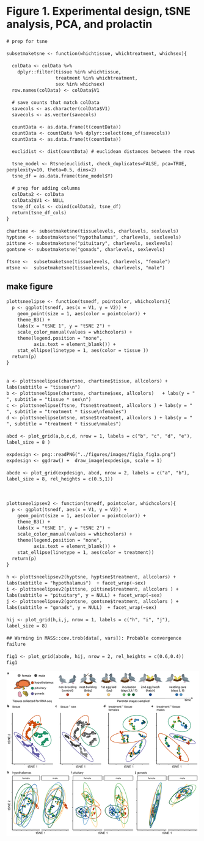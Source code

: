 Figure 1. Experimental design, tSNE analysis, PCA, and prolactin
================================================================

    # prep for tsne

    subsetmaketsne <- function(whichtissue, whichtreatment, whichsex){

      colData <- colData %>%
        dplyr::filter(tissue %in% whichtissue,
                      treatment %in% whichtreatment,
                      sex %in% whichsex) 
      row.names(colData) <- colData$V1

      # save counts that match colData
      savecols <- as.character(colData$V1) 
      savecols <- as.vector(savecols) 
      
      countData <- as.data.frame(t(countData))
      countData <- countData %>% dplyr::select(one_of(savecols)) 
      countData <- as.data.frame(t(countData))

      euclidist <- dist(countData) # euclidean distances between the rows

      tsne_model <- Rtsne(euclidist, check_duplicates=FALSE, pca=TRUE, perplexity=10, theta=0.5, dims=2)
      tsne_df = as.data.frame(tsne_model$Y) 

      # prep for adding columns
      colData2 <- colData 
      colData2$V1 <- NULL
      tsne_df_cols <- cbind(colData2, tsne_df)
      return(tsne_df_cols)
    }

    chartsne <- subsetmaketsne(tissuelevels, charlevels, sexlevels)
    hyptsne <- subsetmaketsne("hypothalamus", charlevels, sexlevels)
    pittsne <- subsetmaketsne("pituitary", charlevels, sexlevels)
    gontsne <- subsetmaketsne("gonads", charlevels, sexlevels)

    ftsne <-  subsetmaketsne(tissuelevels, charlevels, "female")
    mtsne <-  subsetmaketsne(tissuelevels, charlevels, "male")

make figure
-----------

    plottsneelipse <- function(tsnedf, pointcolor, whichcolors){
      p <- ggplot(tsnedf, aes(x = V1, y = V2)) +
        geom_point(size = 1, aes(color = pointcolor)) +
        theme_B3() +
        labs(x = "tSNE 1", y = "tSNE 2") +
        scale_color_manual(values = whichcolors) +
        theme(legend.position = "none",
              axis.text = element_blank()) +
        stat_ellipse(linetype = 1, aes(color = tissue )) 
      return(p)
    }


    a <- plottsneelipse(chartsne, chartsne$tissue, allcolors) + labs(subtitle = "tissue\n")    
    b <- plottsneelipse(chartsne, chartsne$sex, allcolors)   + labs(y = " ", subtitle = "tissue * sex\n")    
    c <- plottsneelipse(ftsne, ftsne$treatment, allcolors ) + labs(y = " ", subtitle = "treatment * tissue\nfemales")
    d <- plottsneelipse(mtsne, mtsne$treatment, allcolors ) + labs(y = " ", subtitle = "treatment * tissue\nmales") 

    abcd <- plot_grid(a,b,c,d, nrow = 1, labels = c("b", "c", "d", "e"), label_size = 8 )

    expdesign <- png::readPNG("../figures/images/fig1a_fig1a.png")
    expdesign <- ggdraw() +  draw_image(expdesign, scale = 1)

    abcde <- plot_grid(expdesign, abcd, nrow = 2, labels = c("a", "b"), label_size = 8, rel_heights = c(0.5,1))



    plottsneelipsev2 <- function(tsnedf, pointcolor, whichcolors){
      p <- ggplot(tsnedf, aes(x = V1, y = V2)) +
        geom_point(size = 1, aes(color = pointcolor)) +
        theme_B3() +
        labs(x = "tSNE 1", y = "tSNE 2") +
        scale_color_manual(values = whichcolors) +
        theme(legend.position = "none",
              axis.text = element_blank()) +
        stat_ellipse(linetype = 1, aes(color = treatment)) 
      return(p)
    }

    h <- plottsneelipsev2(hyptsne, hyptsne$treatment, allcolors) + labs(subtitle = "hypothalamus")  + facet_wrap(~sex)
    i <- plottsneelipsev2(pittsne, pittsne$treatment, allcolors ) + labs(subtitle = "pituitary", y = NULL) + facet_wrap(~sex) 
    j <- plottsneelipsev2(gontsne, gontsne$treatment, allcolors ) + labs(subtitle = "gonads", y = NULL)  + facet_wrap(~sex)

    hij <- plot_grid(h,i,j, nrow = 1, labels = c("h", "i", "j"), label_size = 8)

    ## Warning in MASS::cov.trob(data[, vars]): Probable convergence failure

    fig1 <- plot_grid(abcde, hij, nrow = 2, rel_heights = c(0.6,0.4))
    fig1

![](../figures/fig1-1.png)
